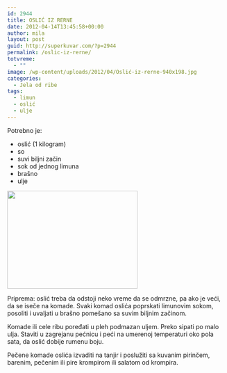 ```yaml
---
id: 2944
title: OSLIĆ IZ RERNE
date: 2012-04-14T13:45:58+00:00
author: mila
layout: post
guid: http://superkuvar.com/?p=2944
permalink: /oslic-iz-rerne/
totvreme:
  - ""
image: /wp-content/uploads/2012/04/Oslić-iz-rerne-940x198.jpg
categories:
  - Jela od ribe
tags:
  - limun
  - oslić
  - ulje
---
```

Potrebno je:

  * oslić (1 kilogram)
  * so
  * suvi biljni začin
  * sok od jednog limuna
  * brašno
  * ulje

<img class="alignnone size-medium wp-image-2945" title="Oslić iz rerne" src="/wp-content/uploads/2012/04/Osli%C4%87-iz-rerne-300x225.jpg" alt="" width="300" height="225" /> 

Priprema: oslić treba da odstoji neko vreme da se odmrzne, pa ako je veći, da se iseče na komade. Svaki komad oslića poprskati limunovim sokom, posoliti i uvaljati u brašno pomešano sa suvim biljnim začinom.

Komade ili cele ribu poređati u pleh podmazan uljem. Preko sipati po malo ulja. Staviti u zagrejanu pećnicu i peći na umerenoj temperaturi oko pola sata, da oslić dobije rumenu boju.

Pečene komade oslića izvaditi na tanjir i poslužiti sa kuvanim pirinčem, barenim, pečenim ili pire krompirom ili salatom od krompira.

&nbsp;